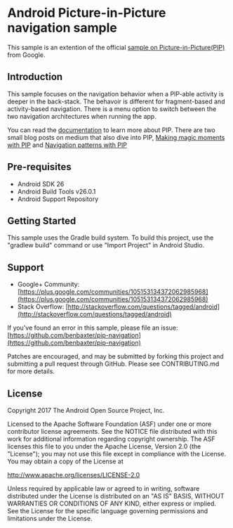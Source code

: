 
Android Picture-in-Picture navigation sample
===================================

This sample is an extention of the official [sample on Picture-in-Picture(PIP)][0] from Google. 

Introduction
------------

This sample focuses on the navigation behavior when a PIP-able activity is deeper in the back-stack. The behavoir is different for fragment-based and activity-based navigation. There is a menu option to switch between the two navigation architectures when running the app.

You can read the [documentation][1] to learn more about PIP. There are two small blog posts on medium that also dive into PIP, [Making magic moments with PIP][2] and [Navigation patterns with PIP][3]

[0]: https://github.com/googlesamples/android-PictureInPicture
[1]: https://developer.android.com/guide/topics/ui/picture-in-picture.html
[2]: https://medium.com/google-developers/making-magic-moments-with-picture-in-picture-e02964bf75ae
[3]: https://medium.com/google-developers/making-magic-moments-with-picture-in-picture-e02964bf75ae

Pre-requisites
--------------

- Android SDK 26
- Android Build Tools v26.0.1
- Android Support Repository

Getting Started
---------------

This sample uses the Gradle build system. To build this project, use the
"gradlew build" command or use "Import Project" in Android Studio.

Support
-------

- Google+ Community: [https://plus.google.com/communities/105153134372062985968](https://plus.google.com/communities/105153134372062985968)
- Stack Overflow: [http://stackoverflow.com/questions/tagged/android](http://stackoverflow.com/questions/tagged/android)

If you've found an error in this sample, please file an issue:
[https://github.com/benbaxter/pip-navigation](https://github.com/benbaxter/pip-navigation)

Patches are encouraged, and may be submitted by forking this project and
submitting a pull request through GitHub. Please see CONTRIBUTING.md for more details.

License
-------

Copyright 2017 The Android Open Source Project, Inc.

Licensed to the Apache Software Foundation (ASF) under one or more contributor
license agreements.  See the NOTICE file distributed with this work for
additional information regarding copyright ownership.  The ASF licenses this
file to you under the Apache License, Version 2.0 (the "License"); you may not
use this file except in compliance with the License.  You may obtain a copy of
the License at

http://www.apache.org/licenses/LICENSE-2.0

Unless required by applicable law or agreed to in writing, software
distributed under the License is distributed on an "AS IS" BASIS, WITHOUT
WARRANTIES OR CONDITIONS OF ANY KIND, either express or implied.  See the
License for the specific language governing permissions and limitations under
the License.